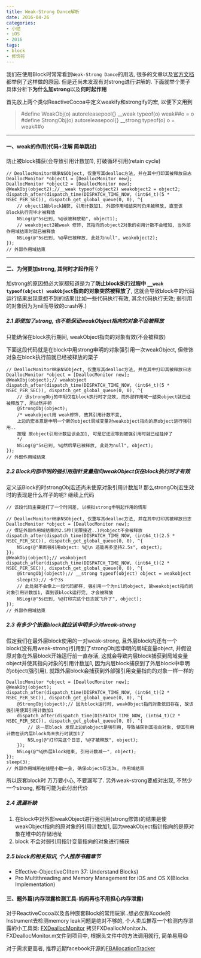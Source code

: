 ```yaml
---
title: Weak-Strong Dance解析
date: 2016-04-26
categories: 
- 小结 
- iOS
- 2016
tags: 
- block
- 修饰符
---
```

我们在使用Block时常常看到`Weak-Strong Dance`的用法, 很多的文章以及[官方文档](https://developer.apple.com/library/mac/releasenotes/ObjectiveC/RN-TransitioningToARC/Introduction/Introduction.html#//apple_ref/doc/uid/TP40011226-CH1-SW4)都举例了这样做的原因. 但是还尚未发现有对strong进行讲解的. 下面就举个栗子具体分析下**为什么加strong**以及**何时起作用**

首先放上两个类似ReactiveCocoa中定义weakify和strongify的宏, 以便下文用到
> \#define WeakObj(o) autoreleasepool{} \__weak typeof(o) weak##o = o
> \#define StrongObj(o) autoreleasepool{} \__strong typeof(o) o = weak##o

<!-- more -->

---
#### 一、weak的作用(代码+注解 简单跳过)
防止被block捕获(会导致引用计数加1), 打破循环引用(retain cycle)

```objc
// DeallocMonitor继承NSObject, 仅重写其dealloc方法, 并在其中打印其被释放日志
DeallocMonitor *object1 = [DeallocMonitor new];
DeallocMonitor *object2 = [DeallocMonitor new];
@WeakObj(object2);//__weak typeof(object2) weakobject2 = object2;
dispatch_after(dispatch_time(DISPATCH_TIME_NOW, (int64_t)(5 * NSEC_PER_SEC)), dispatch_get_global_queue(0, 0), ^{
	// object1被block捕获, 引用计数加1, 外部作用域结束时仍未被释放, 直至该Block执行完毕才被释放
	NSLog(@"5s已到, %@该被释放勒", object1);
	// weakobject2被weak 修饰, 其指向的object2对象的引用计数不会增加, 当外部作用域结束时就已被释放
	NSLog(@"5s已到, %@早已被释放, 此处为null", weakobject2);
});
// 外部作用域结束
```

---
#### 二、为何要加strong, 其何时才起作用？
加strong的原因想必大家都知道是为了**防止block执行过程中 `__weak typeof(object) weakObject`指向的对象突然被释放了**, 这就会导致block中的代码运行结果出现意想不到的结果(比如一些代码执行有效, 其余代码执行无效; 弱引用的对象因为为nil而导致的crash等.)

##### 2.1 即使加了strong, 也不能保证weakObject指向的对象不会被释放
只能确保在block执行期间, weakObject指向的对象有效(不会被释放)

下面这段代码就是在block中用strong申明的对象强引用一次weakObject, 但修饰对象在block执行前就已经被释放的栗子

```objc
// DeallocMonitor继承NSObject, 仅重写其dealloc方法, 并在其中打印其被释放日志
DeallocMonitor *object = [DeallocMonitor new];
@WeakObj(object);// weakobject
dispatch_after(dispatch_time(DISPATCH_TIME_NOW, (int64_t)(5 * NSEC_PER_SEC)), dispatch_get_global_queue(0, 0), ^{
	// 该strongObj的申明仅在block执行时才见效, 而外部作用域一结束object就已经被释放了, 所以然并卵
	@StrongObj(object);
	/* weakobject用 weak修饰, 故其引用计数不变, 
	上边的宏本意是申明一个新的object局域变量对weakobject指向的原object进行强引用..
	按理 原object引用计数应该会加1, 可是它还没等到被强引用时就已经挂掉了
	*/
	NSLog(@"5s已到, %@然后早已被释放, 此处为null", object);
});
// 外部作用域结束
```

##### 2.2 Block内部申明的强引用指针变量指向weakObject仅在block执行时才有效
定义该Block的时strongObj宏还尚未使原对象引用计数加1! 那么strongObj宏生效时的表现是什么样子的呢? 继续上代码

```objc
// 该段代码主要是打了一个时间差, 以模拟strong申明起作用的情形

// DeallocMonitor继承NSObject, 仅重写其dealloc方法, 并在其中打印其被释放日志
DeallocMonitor *object = [DeallocMonitor new];
// 保证外部作用域结束的2.5秒(无限接近..)内object不会被释放
dispatch_after(dispatch_time(DISPATCH_TIME_NOW, (int64_t)(2.5 * NSEC_PER_SEC)), dispatch_get_global_queue(0, 0), ^{
	NSLog(@"果断强引用object: %@\n 还能再多坚持2.5s", object);
});
@WeakObj(object);// weakobject
dispatch_after(dispatch_time(DISPATCH_TIME_NOW, (int64_t)(2 * NSEC_PER_SEC)), dispatch_get_global_queue(0, 0), ^{
	@StrongObj(object);// __strong typeof(object) object = weakobject
	sleep(3);// 卡个3s
	// 此处就不会像上一段代码那样, 强引用一个为nil的object, 故weakobject指向的对象引用计数加1, 直到该block运行完, 才会被释放
	NSLog(@"5s已到, %@打印完这个日志就飞升了", object);
});
// 外部作用域结束
```

##### 2.3 有多少个嵌套block就应该申明多少对weak-strong
假定我们在最外层block使用的一对weak-strong, 且外层block内还有一个block(没有用weak-strong)引用到了strongObj宏申明的局域变量object, 并假设原对象在外层block开始运行前一直存活, 这就会导致内层block捕获到局域变量object并使其指向对象的引用计数加1, 因为内层block捕获到了外层block中申明的object(强引用), 就跟外层block会捕获到外部强引用变量指向的对象一样一样的

```objc
DeallocMonitor *object = [DeallocMonitor new];
@WeakObj(object);
dispatch_after(dispatch_time(DISPATCH_TIME_NOW, (int64_t)(2 * NSEC_PER_SEC)), dispatch_get_global_queue(0, 0), ^{
	@StrongObj(object);// 因为block运行时, weakObject指向对象依旧存在, 故该强引用使其引用计数加1
	dispatch_after(dispatch_time(DISPATCH_TIME_NOW, (int64_t)(2 * NSEC_PER_SEC)), dispatch_get_global_queue(0, 0), ^{
	    // 这一层block 发现上边的object是强引用, 导致捕获到其指向对象, 使其引用计数在该内层block尚未执行时就加1了
	    NSLog(@"打印完这个日志, %@才被释放", object);
	});
	NSLog(@"%@外层block结束, 引用计数减一", object);
});
sleep(3);
// 外部作用域所在线程小歇一会, 确保object存活3s, 作用域结束
```
所以嵌套block时 万万要小心, 不要漏写了. 另外weak-strong要成对出现, 不然少一个strong, 都有可能为此付出代价

##### 2.4 遗漏补缺
1. 在block中对外部weakObject进行强引用(strong修饰)的结果是使weakObject指向的原对象的引用计数加1, 因为weakObject指针指向的是原对象在堆中的存储地址
2. block 不会对弱引用指针变量指向的对象进行捕获

##### 2.5 block的相关知识, 个人推荐书籍章节
* Effective-ObjectiveC(Item 37: Understand Blocks)
* Pro Multithreading and Memory Management for iOS and OS X(Blocks Implementation)

#### 三、题外篇(内存泄露检测工具-妈妈再也不用担心内存泄露)

对于ReactiveCocoa以及各种嵌套Block的常用玩家..想必仅靠Xcode的Instrument去检测memory leak问题是绝对不够的,  个人卖瓜推荐一个检测内存泄露的小工具类:
[FXDeallocMonitor](https://github.com/ShawnFoo/FXCustomTabBarController/blob/master/FXCustomTabBarController/FXDeallocMonitor.m)
拷贝FXDeallocMonitor.h、FXDeallocMonitor.m文件到项目中, 根据头文件中的方法调用就行, 简单易用😄

对于需求更高者, 推荐近期facebook开源的[FBAllocationTracker](https://github.com/facebook/FBAllocationTracker)